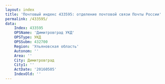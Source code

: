 ```yaml
---
layout: index
title: 'Почтовый индекс 433595: отделение почтовой связи Почты России'
permalink: /433595/
data:
    Index: 433595
    OPSName: 'Димитровград УКД'
    OPSType: УКД
    OPSSubm: 432700
    Region: 'Ульяновская область'
    Autonom: ''
    Area: ''
    City: Димитровград
    City1: ''
    ActDate: '20160505'
    IndexOld: ''
---
```


